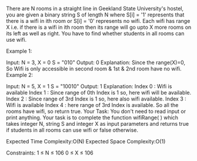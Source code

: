 There are N rooms in a straight line in Geekland State University's hostel, you are given a binary string S of length N where S[i] = '1' represents that there is a wifi in ith room or S[i] = '0' represents no wifi. Each wifi has range X i.e. if there is a wifi in ith room then its range will go upto X more rooms on its left as well as right. You have to find whether students in all rooms can use wifi.

Example 1: 

Input:
N = 3, X = 0
S = "010"
Output:
0
Explanation: 
Since the range(X)=0, So Wifi is only 
accessible in second room & 1st & 2nd
room have no wifi.
Example 2: 

Input:
N = 5, X = 1
S = "10010"
Output:
1
Explanation: 
Index 0 : Wifi is available
Index 1 : Since range of 0th Index is 1
          so, here wifi will be available.
Index 2 : Since range of 3rd Index is 1
          so, here also wifi available.
Index 3 : Wifi is available
Index 4 : here range of 3rd Index is available.
So all the rooms have wifi, so return true.
Your Task:
You don't need to read input or print anything. Your task is to complete the function wifiRange( ) which takes integer N, string S and integer X as input parameters and returns true if students in all rooms can use wifi or false otherwise.

Expected Time Complexity:O(N)
Expected Space Complexity:O(1)

Constraints:
1 ≤ N ≤ 106
0 ≤ X ≤ 106